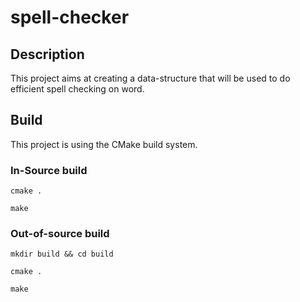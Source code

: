 # spell-checker
## Description

This project aims at creating a data-structure that will be used to do efficient spell checking on word.

## Build

This project is using the CMake build system.

### In-Source build

`cmake .`

`make`

### Out-of-source build

`mkdir build && cd build`

`cmake .`

`make`
